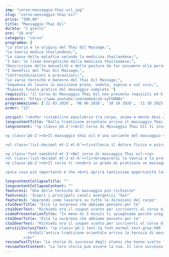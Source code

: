 ```yaml
---
img: "corso-massaggio-thai-oil.jpg"
slug: "corso-massaggio-thai-oil"
price: "380,00"
title: "Massaggio Thai Oil"
durata: "2 giorni"
ore: "16 ore"
category: "corso"
programma: [
"La storia e le origini del Thai Oil Massage;",
"La teoria medica thailandese;",
"Le cause delle malattie secondo la medicina thailandese;",
"I Sen: le linee Energetiche della medicina thailandese;",
"Descrizione delle manualità e delle posture da far assumere alla persona;",
"I benefici del Thai Oil Massage;",
"Controindicazioni e precauzioni;",
"Le varie tecniche e manovre del Thai Oil Massage;",
"Sequenza di lavoro in posizione prona, seduta, supina e sul viso;",
"Ripasso finale pratico del massaggio completo."]
requisiti: "Il Corso di Massaggio Thai Oil non presenta requisiti ed è un corso aperto a tutti."
videosrc: "https://www.youtube.com/embed/uU-xyFUDNBs"
programmazione: ['21 03 2026', '06 06 2026', '10 10 2026', '11 10 2025', '01 01 2027']   
order: "12"

incipit: "<b>Per ristabilire equilibrio tra corpo, anima e mente devi assolutamente conoscere questa tecnica</b>. Stiamo parlando del corso di massaggio Thai Oil <b>che arricchirà la tua formazione nel mondo del benessere</b>. Cosa aspetti? Richiedi ora info!"
longcontentTitle: "Dalla tradizione orientale arriva il massaggio Thai Oil"            
longcontent: "<p class='pb-2'><b>Il Corso di Massaggio Thai Oil ti insegnerà una tecnica di massaggio che unisce la tradizione orientale</b> del massaggio thailandese <b>con l’utilizzo dell’olio per ottenere un effetto rilassante</b> e armonizzante su tutto l’essere grazie a manovre più dolci, delicate e scorrevoli.</p>

<p class='pb-2'><b>Il massaggio thai oil è una variante del massaggio thailandese tradizionale, che si basa sulla stimolazione dei meridiani energetici e delle linee sen</b> per favorire il flusso dell’energia vitale nel corpo. Ha molti benefici:</p>

<ol class='list-decimal mt-2 ml-6'><li>allevia il dolore fisico e psicofisico;</li><li>rilassa la muscolatura;</li><li>riduce lo stress e le tensioni;</li><li>armonizza le emozioni e le energie; </li><li>nutre la pelle e i tessuti.</li></ol>

<p class='font-semibold mt-3'>Nel corso di massaggio Thai oil:</p>
<ol class='list-decimal mt-2 ml-6'><li><b>imparerai la teoria e la pratica del massaggio thai oil</b>;</li><li>studierai l’anatomia e la fisiologia del sistema energetico;</li><li><b>approfondirai le tecniche di massaggio con le mani e l’olio su tutto il corpo.</b></li></ol>
<p class='pb-2'><b>Il corso ti renderà in grado di praticare un massaggio thai oil efficace e sicuro</b>, ottenendo un’azione rilassante e armonizzante su tutto l’essere.</p>

<p>La cosa più importante è che <b>ti aprirà tantissime opportunità lavorative essendo una delle tecniche di massaggio più richieste nei centri benessere, nei centri termali e dai clienti</b> alla ricerca di benessere e relax.</p>"

longcontentCollapseTitle: ""
longcontentCollapseContent: ""
features1: "Una delle tecniche di massaggio più richieste"
features2: 'Scopri i principali canali energetici "Sen"'
features3: "Apprendi come lavorare su tutte le direzioni del corpo"  
cta1OverTitle: "Ecco la sorpresa che abbiamo pensato per te"
cta1OverText: "Richiedi ora il coupon sconto per iscriverti al corso di massaggio thai oil"
videoPresentationTitle: "In meno di 3 minuti ti spieghiamo perché scegliere il corso di massaggio Thai Oil"
cta2OverTitle: "Ecco la sorpresa che abbiamo pensato per te"
cta2OverText: "Richiedi ora il coupon sconto per iscriverti al corso di massaggio thai oil"
serviziInclusiText: "<p class='pb-2 text-lg font-normal text-gray-500 lg:text-xl sm:px-16 lg:px-48 text-justify'>
          <b>Dall’antica tradizione orientale arriva la tecnica di massaggio thailandese che vede</b> nell’applicazione dell’olio la formula ideale per donare benessere ad anima, corpo e mente. Cosa aspetti? <b>Contattaci ora per iniziare questa fantastica formazione che ti garantirà tantissime opportunità lavorative.</b> 
        </p>"
reviewTextTitle: "Le storie di successo degli alunni che hanno scelto la nostra scuola di massaggio"        
reviewTextContent: "La loro storia può essere la tua. Il loro successo puoi ottenerlo anche tu.<span class='block py-2'>Cosa aspetti? Scegli anche tu di essere finalmente felice del lavoro che scegli.</span>" 
---
```

